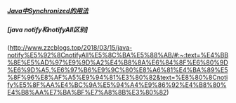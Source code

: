 ##### [Java中Synchronized的用法](https://blog.csdn.net/luoweifu/article/details/46613015)
##### [java notify和notifyAll区别]
(http://www.zzcblogs.top/2018/03/15/java-notify%E5%92%8CnotifyAll%E5%8C%BA%E5%88%AB/#:~:text=%E4%BB%8E%E5%AD%97%E9%9D%A2%E4%B8%8A%E6%84%8F%E6%80%9D%E6%9D%A5,%E6%97%B6%E9%9C%80%E8%A6%81%E4%BA%89%E5%8F%96%E8%AF%A5%E9%94%81%E3%80%82&text=%E8%80%8Cnotify%E5%8F%AA%E4%BC%9A%E5%94%A4%E9%86%92%E4%B8%80%E4%B8%AA%E7%BA%BF%E7%A8%8B%E3%80%82)
